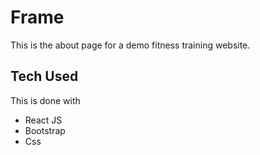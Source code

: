 # Frame

This is the about page for a demo fitness training website.

## Tech Used

This is done with 
* React JS
* Bootstrap
* Css
